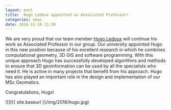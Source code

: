 ```yaml
---
layout: post
title:  Hugo Ledoux appointed as Associated Professor!
categories: news
date: 2016-11-10 11:39
---
```


We are very proud that our team member [Hugo Ledoux](https://3d.bk.tudelft.nl/hledoux/) will continue his work as Associated Professor in our group.
Our university appointed Hugo in this new position because of his excellent research in which he combines computational geometry, 3D GIS and software programming.
With this unique approach Hugo has successfully developed algorithms and methods to ensure that 3D geoinformation can be used by all the specialists who need it.
He is active in many projects that benefit from his approach.
Hugo has also played an important role in the design and implementation of our MSc Geomatics.

Congratulations, Hugo!

![]({{ site.baseurl }}/img/2016/hugo.jpg)
